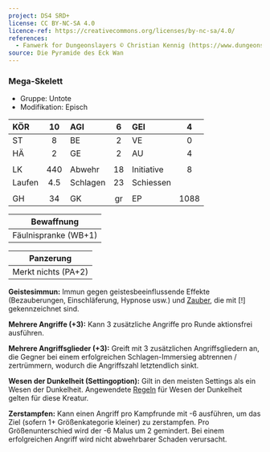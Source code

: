```yaml
---
project: DS4 SRD+
license: CC BY-NC-SA 4.0
licence-ref: https://creativecommons.org/licenses/by-nc-sa/4.0/
references: 
  - Fanwerk for Dungeonslayers © Christian Kennig (https://www.dungeonslayers.net/)
source: Die Pyramide des Eck Wan
---
```


### Mega-Skelett

- Gruppe: Untote
- Modifikation: Episch

| KÖR    | 10  | AGI      |  6  | GEI        |  4   |
| :----- | :-: | :------- | :-: | :--------- | :--: |
| ST     |  8  | BE       |  2  | VE         |  0   |
| HÄ     |  2  | GE       |  2  | AU         |  4   |
|        |     |          |     |            |      |
| LK     | 440 | Abwehr   | 18  | Initiative |  8   |
| Laufen | 4.5 | Schlagen | 23  | Schiessen  |      |
|        |     |          |     |            |      |
| GH     | 34  | GK       | gr  | EP         | 1088 |

|      Bewaffnung      |
| :------------------: |
| Fäulnispranke (WB+1) |

|      Panzerung      |
| :-----------------: |
| Merkt nichts (PA+2) |

**Geistesimmun:** Immun gegen geistesbeeinflussende Effekte (Bezauberungen, Einschläferung, Hypnose usw.) und [Zauber](../../fanwerk/zauber/zauber.md), die mit [!] gekennzeichnet sind.

**Mehrere Angriffe (+3):** Kann 3 zusätzliche Angriffe pro Runde aktionsfrei ausführen.

**Mehrere Angriffsglieder (+3):** Greift mit 3 zusätzlichen Angriffsgliedern an, die Gegner bei einem erfolgreichen Schlagen-Immersieg abtrennen / zertrümmern, wodurch die Angriffszahl letztendlich sinkt.

**Wesen der Dunkelheit (Settingoption):** Gilt in den meisten Settings als ein Wesen der Dunkelheit. Angewendete [Regeln](../../grw/regeln-proben.md) für Wesen der Dunkelheit gelten für diese Kreatur.

**Zerstampfen:** Kann einen Angriff pro Kampfrunde mit -6 ausführen, um das Ziel (sofern 1+ Größenkategorie kleiner) zu zerstampfen. Pro Größenunterschied wird der -6 Malus um 2 gemindert. Bei einem erfolgreichen Angriff wird nicht abwehrbarer Schaden verursacht.


